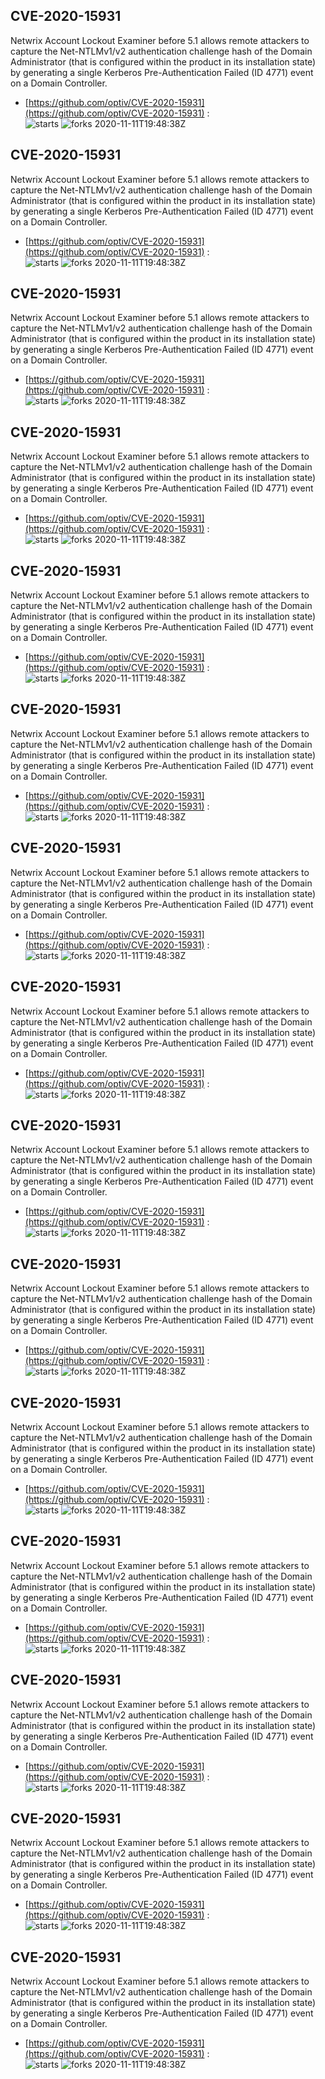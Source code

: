 ## CVE-2020-15931
 Netwrix Account Lockout Examiner before 5.1 allows remote attackers to capture the Net-NTLMv1/v2 authentication challenge hash of the Domain Administrator (that is configured within the product in its installation state) by generating a single Kerberos Pre-Authentication Failed (ID 4771) event on a Domain Controller.

- [https://github.com/optiv/CVE-2020-15931](https://github.com/optiv/CVE-2020-15931) :  
![starts](https://img.shields.io/github/stars/optiv/CVE-2020-15931.svg) 
![forks](https://img.shields.io/github/forks/optiv/CVE-2020-15931.svg) 
2020-11-11T19:48:38Z

## CVE-2020-15931
 Netwrix Account Lockout Examiner before 5.1 allows remote attackers to capture the Net-NTLMv1/v2 authentication challenge hash of the Domain Administrator (that is configured within the product in its installation state) by generating a single Kerberos Pre-Authentication Failed (ID 4771) event on a Domain Controller.

- [https://github.com/optiv/CVE-2020-15931](https://github.com/optiv/CVE-2020-15931) :  
![starts](https://img.shields.io/github/stars/optiv/CVE-2020-15931.svg) 
![forks](https://img.shields.io/github/forks/optiv/CVE-2020-15931.svg) 
2020-11-11T19:48:38Z

## CVE-2020-15931
 Netwrix Account Lockout Examiner before 5.1 allows remote attackers to capture the Net-NTLMv1/v2 authentication challenge hash of the Domain Administrator (that is configured within the product in its installation state) by generating a single Kerberos Pre-Authentication Failed (ID 4771) event on a Domain Controller.

- [https://github.com/optiv/CVE-2020-15931](https://github.com/optiv/CVE-2020-15931) :  
![starts](https://img.shields.io/github/stars/optiv/CVE-2020-15931.svg) 
![forks](https://img.shields.io/github/forks/optiv/CVE-2020-15931.svg) 
2020-11-11T19:48:38Z

## CVE-2020-15931
 Netwrix Account Lockout Examiner before 5.1 allows remote attackers to capture the Net-NTLMv1/v2 authentication challenge hash of the Domain Administrator (that is configured within the product in its installation state) by generating a single Kerberos Pre-Authentication Failed (ID 4771) event on a Domain Controller.

- [https://github.com/optiv/CVE-2020-15931](https://github.com/optiv/CVE-2020-15931) :  
![starts](https://img.shields.io/github/stars/optiv/CVE-2020-15931.svg) 
![forks](https://img.shields.io/github/forks/optiv/CVE-2020-15931.svg) 
2020-11-11T19:48:38Z

## CVE-2020-15931
 Netwrix Account Lockout Examiner before 5.1 allows remote attackers to capture the Net-NTLMv1/v2 authentication challenge hash of the Domain Administrator (that is configured within the product in its installation state) by generating a single Kerberos Pre-Authentication Failed (ID 4771) event on a Domain Controller.

- [https://github.com/optiv/CVE-2020-15931](https://github.com/optiv/CVE-2020-15931) :  
![starts](https://img.shields.io/github/stars/optiv/CVE-2020-15931.svg) 
![forks](https://img.shields.io/github/forks/optiv/CVE-2020-15931.svg) 
2020-11-11T19:48:38Z

## CVE-2020-15931
 Netwrix Account Lockout Examiner before 5.1 allows remote attackers to capture the Net-NTLMv1/v2 authentication challenge hash of the Domain Administrator (that is configured within the product in its installation state) by generating a single Kerberos Pre-Authentication Failed (ID 4771) event on a Domain Controller.

- [https://github.com/optiv/CVE-2020-15931](https://github.com/optiv/CVE-2020-15931) :  
![starts](https://img.shields.io/github/stars/optiv/CVE-2020-15931.svg) 
![forks](https://img.shields.io/github/forks/optiv/CVE-2020-15931.svg) 
2020-11-11T19:48:38Z

## CVE-2020-15931
 Netwrix Account Lockout Examiner before 5.1 allows remote attackers to capture the Net-NTLMv1/v2 authentication challenge hash of the Domain Administrator (that is configured within the product in its installation state) by generating a single Kerberos Pre-Authentication Failed (ID 4771) event on a Domain Controller.

- [https://github.com/optiv/CVE-2020-15931](https://github.com/optiv/CVE-2020-15931) :  
![starts](https://img.shields.io/github/stars/optiv/CVE-2020-15931.svg) 
![forks](https://img.shields.io/github/forks/optiv/CVE-2020-15931.svg) 
2020-11-11T19:48:38Z

## CVE-2020-15931
 Netwrix Account Lockout Examiner before 5.1 allows remote attackers to capture the Net-NTLMv1/v2 authentication challenge hash of the Domain Administrator (that is configured within the product in its installation state) by generating a single Kerberos Pre-Authentication Failed (ID 4771) event on a Domain Controller.

- [https://github.com/optiv/CVE-2020-15931](https://github.com/optiv/CVE-2020-15931) :  
![starts](https://img.shields.io/github/stars/optiv/CVE-2020-15931.svg) 
![forks](https://img.shields.io/github/forks/optiv/CVE-2020-15931.svg) 
2020-11-11T19:48:38Z

## CVE-2020-15931
 Netwrix Account Lockout Examiner before 5.1 allows remote attackers to capture the Net-NTLMv1/v2 authentication challenge hash of the Domain Administrator (that is configured within the product in its installation state) by generating a single Kerberos Pre-Authentication Failed (ID 4771) event on a Domain Controller.

- [https://github.com/optiv/CVE-2020-15931](https://github.com/optiv/CVE-2020-15931) :  
![starts](https://img.shields.io/github/stars/optiv/CVE-2020-15931.svg) 
![forks](https://img.shields.io/github/forks/optiv/CVE-2020-15931.svg) 
2020-11-11T19:48:38Z

## CVE-2020-15931
 Netwrix Account Lockout Examiner before 5.1 allows remote attackers to capture the Net-NTLMv1/v2 authentication challenge hash of the Domain Administrator (that is configured within the product in its installation state) by generating a single Kerberos Pre-Authentication Failed (ID 4771) event on a Domain Controller.

- [https://github.com/optiv/CVE-2020-15931](https://github.com/optiv/CVE-2020-15931) :  
![starts](https://img.shields.io/github/stars/optiv/CVE-2020-15931.svg) 
![forks](https://img.shields.io/github/forks/optiv/CVE-2020-15931.svg) 
2020-11-11T19:48:38Z

## CVE-2020-15931
 Netwrix Account Lockout Examiner before 5.1 allows remote attackers to capture the Net-NTLMv1/v2 authentication challenge hash of the Domain Administrator (that is configured within the product in its installation state) by generating a single Kerberos Pre-Authentication Failed (ID 4771) event on a Domain Controller.

- [https://github.com/optiv/CVE-2020-15931](https://github.com/optiv/CVE-2020-15931) :  
![starts](https://img.shields.io/github/stars/optiv/CVE-2020-15931.svg) 
![forks](https://img.shields.io/github/forks/optiv/CVE-2020-15931.svg) 
2020-11-11T19:48:38Z

## CVE-2020-15931
 Netwrix Account Lockout Examiner before 5.1 allows remote attackers to capture the Net-NTLMv1/v2 authentication challenge hash of the Domain Administrator (that is configured within the product in its installation state) by generating a single Kerberos Pre-Authentication Failed (ID 4771) event on a Domain Controller.

- [https://github.com/optiv/CVE-2020-15931](https://github.com/optiv/CVE-2020-15931) :  
![starts](https://img.shields.io/github/stars/optiv/CVE-2020-15931.svg) 
![forks](https://img.shields.io/github/forks/optiv/CVE-2020-15931.svg) 
2020-11-11T19:48:38Z

## CVE-2020-15931
 Netwrix Account Lockout Examiner before 5.1 allows remote attackers to capture the Net-NTLMv1/v2 authentication challenge hash of the Domain Administrator (that is configured within the product in its installation state) by generating a single Kerberos Pre-Authentication Failed (ID 4771) event on a Domain Controller.

- [https://github.com/optiv/CVE-2020-15931](https://github.com/optiv/CVE-2020-15931) :  
![starts](https://img.shields.io/github/stars/optiv/CVE-2020-15931.svg) 
![forks](https://img.shields.io/github/forks/optiv/CVE-2020-15931.svg) 
2020-11-11T19:48:38Z

## CVE-2020-15931
 Netwrix Account Lockout Examiner before 5.1 allows remote attackers to capture the Net-NTLMv1/v2 authentication challenge hash of the Domain Administrator (that is configured within the product in its installation state) by generating a single Kerberos Pre-Authentication Failed (ID 4771) event on a Domain Controller.

- [https://github.com/optiv/CVE-2020-15931](https://github.com/optiv/CVE-2020-15931) :  
![starts](https://img.shields.io/github/stars/optiv/CVE-2020-15931.svg) 
![forks](https://img.shields.io/github/forks/optiv/CVE-2020-15931.svg) 
2020-11-11T19:48:38Z

## CVE-2020-15931
 Netwrix Account Lockout Examiner before 5.1 allows remote attackers to capture the Net-NTLMv1/v2 authentication challenge hash of the Domain Administrator (that is configured within the product in its installation state) by generating a single Kerberos Pre-Authentication Failed (ID 4771) event on a Domain Controller.

- [https://github.com/optiv/CVE-2020-15931](https://github.com/optiv/CVE-2020-15931) :  
![starts](https://img.shields.io/github/stars/optiv/CVE-2020-15931.svg) 
![forks](https://img.shields.io/github/forks/optiv/CVE-2020-15931.svg) 
2020-11-11T19:48:38Z

